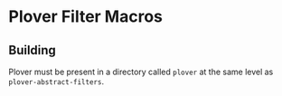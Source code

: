 Plover Filter Macros
====================

Building
--------

Plover must be present in a directory called `plover` at the same level as
`plover-abstract-filters`.

